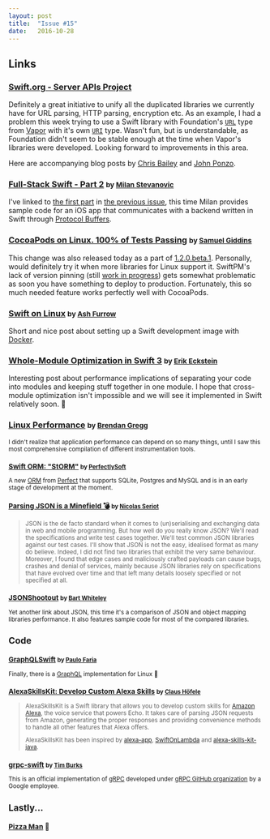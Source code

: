 ```yaml
---
layout: post
title:  "Issue #15"
date:   2016-10-28
---
```


## Links

### [Swift.org - Server APIs Project](https://swift.org/server-apis/)

Definitely a great initiative to unify all the duplicated libraries we currently
have for URL parsing, HTTP parsing, encryption etc. As an example,
I had a problem this week trying to use a Swift library with Foundation's [`URL`](https://developer.apple.com/reference/foundation/url)
type from [Vapor](https://vapor.codes) with it's own [`URI`](https://github.com/vapor/engine/blob/master/Sources/URI/Model/URI.swift)
type. Wasn't fun, but is understandable, as Foundation didn't seem to be stable enough at
the time when Vapor's libraries were developed. Looking forward to improvements in this area.

Here are accompanying blog posts
by [Chris Bailey](https://swift.org/blog/server-api-workgroup/) and [John Ponzo](https://developer.ibm.com/swift/2016/10/25/breaking-down-the-new-swift-org-server-api-work-group/).

### [Full-Stack Swift - Part 2](https://blog.codecentric.de/en/2016/10/full-stack-swift-part-2/) <small>by [Milan Stevanovic](https://twitter.com/FathVader)</small>

I've linked to [the first part](https://blog.codecentric.de/en/2016/10/full-stack-swift-part-1/)
in [the previous issue](https://www.serverswift.tech/2016/10/18/issue14.html),
this time Milan provides sample code for an iOS app that communicates with
a backend written in Swift through [Protocol Buffers](https://github.com/apple/swift-protobuf).

### [CocoaPods on Linux. 100% of Tests Passing](https://twitter.com/segiddins/status/790326153051447296) <small>by [Samuel Giddins](https://twitter.com/segiddins)</small>

This change was also released today as a part of [1.2.0.beta.1](https://github.com/CocoaPods/CocoaPods/blob/master/CHANGELOG.md).
Personally, would definitely try it when more libraries for Linux support it.
SwiftPM's lack of version pinning (still [work in progress](https://github.com/aciidb0mb3r/swift-evolution/blob/version-pinning/proposals/NNNN-Version-Pinning.md))
gets somewhat problematic as soon you have something to deploy to production.
Fortunately, this so much needed feature works perfectly well with CocoaPods.

### [Swift on Linux](https://ashfurrow.com/blog/swift-on-linux/) <small>by [Ash Furrow](https://twitter.com/ashfurrow)</small>

Short and nice post about setting up a Swift development image with [Docker](https://www.docker.com).

### [Whole-Module Optimization in Swift 3](https://swift.org/blog/whole-module-optimizations/) <small>by [Erik Eckstein](https://github.com/eeckstein/)</small>

Interesting post about performance implications of separating your code into modules and
keeping stuff together in one module. I hope that cross-module optimization isn't
impossible and we will see it implemented in Swift relatively soon. 🙏

### [Linux Performance](http://www.brendangregg.com/linuxperf.html) <small>by [Brendan Gregg](https://twitter.com/brendangregg)

I didn't realize that application performance can depend on so many things,
until I saw this most comprehensive compilation of different instrumentation tools.

### [Swift ORM: "StORM"](https://github.com/PerfectlySoft/PerfectDocs/blob/master/guide/StORM.md) <small>by [PerfectlySoft](https://twitter.com/perfectlysoft)</small>

A new [ORM](https://en.wikipedia.org/wiki/Object-relational_mapping) from [Perfect](https://www.perfect.org)
that supports SQLite, Postgres and MySQL and is in an early
stage of development at the moment.

### [Parsing JSON is a Minefield 💣](http://seriot.ch/parsing_json.html) <small>by [Nicolas Seriot](https://twitter.com/nst021)</small>

> JSON is the de facto standard when it comes to (un)serialising and exchanging data in web and mobile programming. But how well do you really know JSON? We'll read the specifications and write test cases together. We'll test common JSON libraries against our test cases. I'll show that JSON is not the easy, idealised format as many do believe. Indeed, I did not find two libraries that exhibit the very same behaviour. Moreover, I found that edge cases and maliciously crafted payloads can cause bugs, crashes and denial of services, mainly because JSON libraries rely on specifications that have evolved over time and that left many details loosely specified or not specified at all.

### [JSONShootout](https://github.com/bwhiteley/JSONShootout) <small>by [Bart Whiteley](https://twitter.com/bwhiteley)</small>

Yet another link about JSON, this time it's a comparison of JSON and object mapping
libraries performance. It also features sample code for most of the compared libraries.

## Code

### [GraphQLSwift](https://github.com/GraphQLSwift/GraphQL) <small>by [Paulo Faria](https://twitter.com/paulofariarl)</small>

Finally, there is a [GraphQL](http://graphql.org) implementation for Linux 🎉

### [AlexaSkillsKit: Develop Custom Alexa Skills](https://github.com/choefele/AlexaSkillsKit) <small>by [Claus Höfele](https://twitter.com/claushoefele)</small>

>AlexaSkillsKit is a Swift library that allows you to develop custom skills for [Amazon Alexa](https://developer.amazon.com/alexa), the voice service that powers Echo. It takes care of parsing JSON requests from Amazon, generating the proper responses and providing convenience methods to handle all other features that Alexa offers.
>
>AlexaSkillsKit has been inspired by [alexa-app](https://github.com/matt-kruse/alexa-app), [SwiftOnLambda](https://github.com/algal/SwiftOnLambda) and [alexa-skills-kit-java](https://github.com/amzn/alexa-skills-kit-java).

### [grpc-swift](https://github.com/grpc/grpc-swift) <small>by [Tim Burks](https://twitter.com/timburks)</small>

This is an official implementation of [gRPC](http://www.grpc.io) developed
under [gRPC GitHub organization](https://github.com/grpc) by a Google employee.

## Lastly...

### [Pizza Man](https://twitter.com/_psycho_dad_/status/789135543363743744) 🍕
